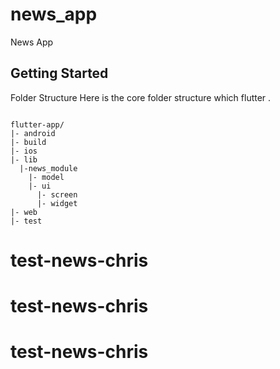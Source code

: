 # news_app

News App

## Getting Started

Folder Structure
Here is the core folder structure which flutter .
```

flutter-app/
|- android
|- build
|- ios
|- lib
  |-news_module
    |- model
    |- ui
      |- screen
      |- widget
|- web
|- test
```
# test-news-chris
# test-news-chris
# test-news-chris
